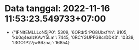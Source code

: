 # Data tanggal: 2022-11-16 11:53:23.549733+07:00

* {'1FNltEMLLLoN5jP0': 5309, '6ORdr5rPG8UbxfYn': 9105, 'kb0q4ealzKAvY5Lm': 7445, '0RCYGUPFG8crDDK3': 10339, 'I3GO1P27jw86znaj': 16854}
